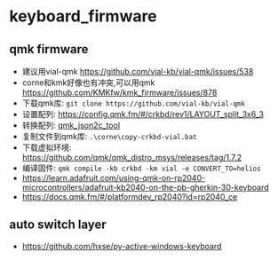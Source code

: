 # keyboard_firmware
## qmk firmware
  * 建议用vial-qmk https://github.com/vial-kb/vial-qmk/issues/538
  * corne和kmk好像也有冲突,可以用qmk https://github.com/KMKfw/kmk_firmware/issues/878
  * 下载qmk库: `git clone https://github.com/vial-kb/vial-qmk`
  * 设置配列: https://config.qmk.fm/#/crkbd/rev1/LAYOUT_split_3x6_3
  * 转换配列: [qmk_json2c_tool](https://refined-github-html-preview.kidonng.workers.dev/hxse/keyboard_firmware/raw/main/convert_tool/qmk_json2c_tool.html)
  * 复制文件到qmk库: `.\corne\copy-crkbd-vial.bat`
  * 下载虚拟环境: https://github.com/qmk/qmk_distro_msys/releases/tag/1.7.2
  * 编译固件: `qmk compile -kb crkbd -km vial -e CONVERT_TO=helios`
  * https://learn.adafruit.com/using-qmk-on-rp2040-microcontrollers/adafruit-kb2040-on-the-pb-gherkin-30-keyboard
  * https://docs.qmk.fm/#/platformdev_rp2040?id=rp2040_ce
## auto switch layer
  * https://github.com/hxse/py-active-windows-keyboard
